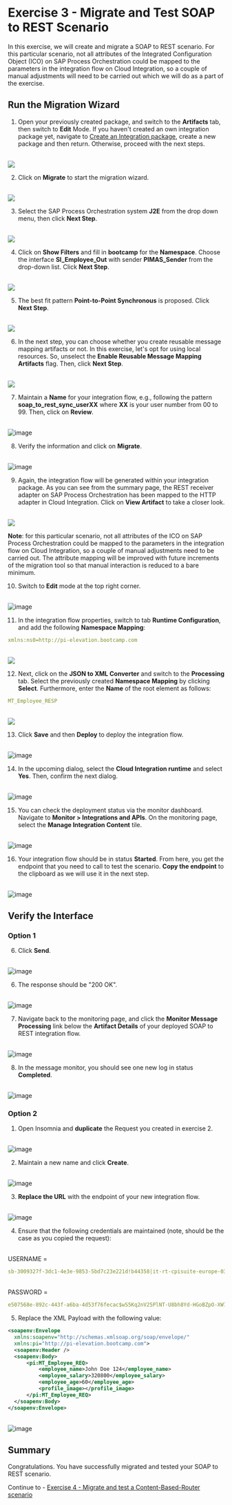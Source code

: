 # Exercise 3 - Migrate and Test SOAP to REST Scenario

In this exercise, we will create and migrate a SOAP to REST scenario.	For this particular scenario, not all attributes of the Integrated Configuration Object (ICO) on SAP Process Orchestration could be mapped to the parameters in the integration flow on Cloud Integration, so a couple of manual adjustments will need to be carried out which we will do as a part of the exercise.

## Run the Migration Wizard

1. Open your previously created package, and switch to the <b>Artifacts</b> tab, then switch to <b>Edit</b> Mode. If you haven't created an own integration package yet, navigate to [Create an Integration package](/exercises/ex0/#create-an-integration-package), create a new package and then return. Otherwise, proceed with the next steps.

<br>![](/exercises/ex3/images/1.OpenPreviousPackage.png)

2. Click on <b>Migrate</b> to start the migration wizard.

<br>![](/exercises/ex3/images/2.0_ClickOnMigrate.png)

3.	Select the SAP Process Orchestration system **J2E** from the drop down menu, then click <b>Next Step</b>.

<br>![](/exercises/ex3/images/3.0_Migrate_SelectPO_System.png)

4.	Click on <b>Show Filters</b> and fill in **bootcamp** for the **Namespace**. Choose the interface **SI_Employee_Out** with sender **PIMAS_Sender** from the drop-down list. Click <b>Next Step</b>.

<br>![](/exercises/ex3/images/3.1_Migrate_SelectPO_Artifacts.png)

5.	The best fit pattern **Point-to-Point Synchronous** is proposed. Click <b>Next Step</b>.

<br>![](/exercises/ex3/images/P2PSyncPattern.png)

6. In the next step, you can choose whether you create reusable message mapping artifacts or not. In this exercise, let's opt for using local resources. So, unselect the **Enable Reusable Message Mapping Artifacts** flag. Then, click **Next Step**.

<br>![](/exercises/ex3/images/3.4_Migrate_SelectPO_NoReuse.png)

7.	Maintain a **Name** for your integration flow, e.g., following the pattern **soap_to_rest_sync_userXX** where <b>XX</b> is your user number from 00 to 99. Then, click on <b>Review</b>.

<br>![image](/exercises/ex3/images/ex3-6.png)

8.	Verify the information and click on <b>Migrate</b>.

<br>![image](/exercises/ex3/images/ex3-7.png)

9.	Again, the integration flow will be generated within your integration package. As you can see from the summary page, the REST receiver adapter on SAP Process Orchestration has been mapped to the HTTP adapter in Cloud Integration. Click on  **View Artifact** to take a closer look. 

<br>![](/exercises/ex3/images/4.0_Migration_Success.png)

**Note**: for this particular scenario, not all attributes of the ICO on SAP Process Orchestration could be mapped to the parameters in the integration flow on Cloud Integration, so a couple of manual adjustments need to be carried out. The attribute mapping will be improved with future increments of the migration tool so that manual interaction is reduced to a bare minimum.

10. Switch to <b>Edit</b> mode at the top right corner.

<br>![image](/exercises/ex3/images/ex3-13.png)

11. In the integration flow properties, switch to tab **Runtime Configuration**, and add the following **Namespace Mapping**:

```yaml
xmlns:ns0=http://pi-elevation.bootcamp.com
```

<br>![](/exercises/ex3/images/5.0_View_iFlow_Changes_to_Make.png)

12.	Next, click on the  **JSON to XML Converter** and switch to the **Processing** tab. Select the previously created **Namespace Mapping** by clicking **Select**. Furthermore, enter the **Name** of the root element as follows:

```yaml
MT_Employee_RESP
```

<br>![](/exercises/ex3/images/5.3_Edit_iFlow_JSON_to_XML.png)

13.	Click <b>Save</b> and then <b>Deploy</b> to deploy the integration flow.

<br>  ![image](/exercises/ex3/images/ex3-17.png)

14. In the upcoming dialog, select the **Cloud Integration runtime** and select **Yes**. Then, confirm the next dialog.

<br>  ![image](/exercises/ex3/images/ex3-17a.png)

15. You can check the deployment status via the monitor dashboard. Navigate to **Monitor > Integrations and APIs**. On the monitoring page, select the <b>Manage Integration Content</b> tile.

<br>   ![image](/exercises/ex3/images/ex3-18.png)
   
16. Your integration flow should be in status <b>Started</b>. From here, you get the endpoint that you need to call to test the scenario. <b>Copy the endpoint</b> to the clipboard as we will use it in the next step.

<br>![image](/exercises/ex3/images/ex3-19.png)


## Verify the Interface



### Option 1

6. Click <b>Send</b>.

<br>![image](/exercises/ex3/images/bruno-request-send.png)

6. The response should be "200 OK".

<br>![image](/exercises/ex3/images/bruno-request-successful.png)

7. Navigate back to the monitoring page, and click the **Monitor Message Processing** link below the **Artifact Details** of your deployed SOAP to REST integration flow.

<br>![image](/exercises/ex3/images/ex3-20.png)

8. In the message monitor, you should see one new log in status **Completed**.

<br>![image](/exercises/ex3/images/ex3-21.png)


### Option 2

1.	Open Insomnia and <b>duplicate</b> the Request you created in exercise 2. 

<br>![image](/exercises/ex3/images/Insomnia-1.png)

2. Maintain a new name and click <b>Create</b>.

<br>![image](/exercises/ex3/images/Insomnia-2.png)

3. <b>Replace the URL</b> with the endpoint of your new integration flow.

<br>![image](/exercises/ex3/images/Insomnia-3.png)

4. Ensure that the following credentials are maintained (note, should be the case as you copied the request):

<br>USERNAME =
```yaml
sb-3009327f-3dc1-4e3e-9853-5bd7c23e221d!b44358|it-rt-cpisuite-europe-03!b18631
```
<br>PASSWORD = 
```yaml 
e507568e-892c-443f-a6ba-4d53f76fecac$wS5Kq2nV25PlNT-U8bh8Yd-HGoBZpO-XW7Za9X3URE0=
```

5. Replace the XML Payload with the following value:

  ```xml
<soapenv:Envelope
    xmlns:soapenv="http://schemas.xmlsoap.org/soap/envelope/"
    xmlns:pi="http://pi-elevation.bootcamp.com">
    <soapenv:Header />
    <soapenv:Body>
        <pi:MT_Employee_REQ>
            <employee_name>John Doe 124</employee_name>
            <employee_salary>320800</employee_salary>
            <employee_age>60</employee_age>
            <profile_image></profile_image>
        </pi:MT_Employee_REQ>
    </soapenv:Body>
</soapenv:Envelope>
```

<br>![image](/exercises/ex3/images/Insomnia-4.png)



## Summary

Congratulations. You have successfully migrated and tested your SOAP to REST scenario.

Continue to - [Exercise 4 - Migrate and test a Content-Based-Router scenario](../ex4/README.md)

